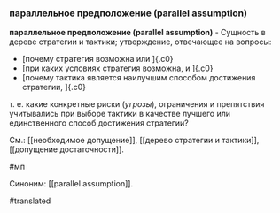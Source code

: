 ### параллельное предположение (parallel assumption)

**параллельное предположение (parallel assumption)** - Сущность в дереве стратегии и тактики; утверждение, отвечающее на вопросы:

-   [почему стратегия возможна или ]{.c0}
-   [при каких условиях стратегия возможна, и ]{.c0}
-   [почему тактика является наилучшим способом достижения стратегии, ]{.c0}

т. е. какие конкретные риски (*угрозы*), ограничения и препятствия учитывались при выборе тактики в качестве лучшего или единственного способ достижения стратегии?

См.: [[необходимое допущение]], [[дерево стратегии и тактики]], [[допущение достаточности]].

#мп

Синоним: [[parallel assumption]].

#translated
